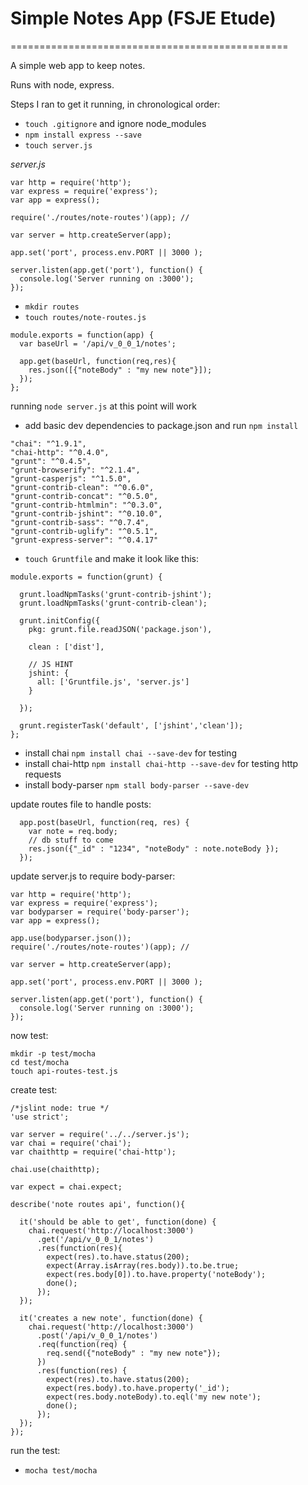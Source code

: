 # Simple Notes App (FSJE Etude)
================================================

A simple web app to keep notes.  

Runs with node, express.

Steps I ran to get it running, in chronological order:

* `touch .gitignore` and ignore node_modules
* `npm install express --save`
* `touch server.js`

*server.js*

```
var http = require('http');
var express = require('express');
var app = express();

require('./routes/note-routes')(app); //

var server = http.createServer(app);

app.set('port', process.env.PORT || 3000 );

server.listen(app.get('port'), function() {
  console.log('Server running on :3000');
});
```

* `mkdir routes`
* `touch routes/note-routes.js`

```
module.exports = function(app) {
  var baseUrl = '/api/v_0_0_1/notes';

  app.get(baseUrl, function(req,res){
    res.json([{"noteBody" : "my new note"}]);
  });
};
```

running `node server.js` at this point will work

* add basic dev dependencies to package.json and run `npm install`

```
"chai": "^1.9.1",
"chai-http": "^0.4.0",
"grunt": "^0.4.5",
"grunt-browserify": "^2.1.4",
"grunt-casperjs": "^1.5.0",
"grunt-contrib-clean": "^0.6.0",
"grunt-contrib-concat": "^0.5.0",
"grunt-contrib-htmlmin": "^0.3.0",
"grunt-contrib-jshint": "^0.10.0",
"grunt-contrib-sass": "^0.7.4",
"grunt-contrib-uglify": "^0.5.1",
"grunt-express-server": "^0.4.17"
```

* `touch Gruntfile` and make it look like this:

```
module.exports = function(grunt) {

  grunt.loadNpmTasks('grunt-contrib-jshint');
  grunt.loadNpmTasks('grunt-contrib-clean');

  grunt.initConfig({
    pkg: grunt.file.readJSON('package.json'),

    clean : ['dist'],

    // JS HINT
    jshint: {
      all: ['Gruntfile.js', 'server.js']
    }

  });

  grunt.registerTask('default', ['jshint','clean']);
};

```

* install chai `npm install chai --save-dev` for testing
* install chai-http `npm install chai-http --save-dev` for testing http requests
* install body-parser `npm stall body-parser --save-dev`

update routes file to handle posts:

```
  app.post(baseUrl, function(req, res) {
    var note = req.body;
    // db stuff to come
    res.json({"_id" : "1234", "noteBody" : note.noteBody });
  });
```

update server.js to require body-parser:

```
var http = require('http');
var express = require('express');
var bodyparser = require('body-parser');
var app = express();

app.use(bodyparser.json());
require('./routes/note-routes')(app); //

var server = http.createServer(app);

app.set('port', process.env.PORT || 3000 );

server.listen(app.get('port'), function() {
  console.log('Server running on :3000');
});
```

now test:

```
mkdir -p test/mocha
cd test/mocha
touch api-routes-test.js
```

create test:

```
/*jslint node: true */
'use strict';

var server = require('../../server.js');
var chai = require('chai');
var chaithttp = require('chai-http');

chai.use(chaithttp);

var expect = chai.expect;

describe('note routes api', function(){

  it('should be able to get', function(done) {
    chai.request('http://localhost:3000')
      .get('/api/v_0_0_1/notes')
      .res(function(res){
        expect(res).to.have.status(200);
        expect(Array.isArray(res.body)).to.be.true;
        expect(res.body[0]).to.have.property('noteBody');
        done();
      });
  });

  it('creates a new note', function(done) {
    chai.request('http://localhost:3000')
      .post('/api/v_0_0_1/notes')
      .req(function(req) {
        req.send({"noteBody" : "my new note"});
      })
      .res(function(res) {
        expect(res).to.have.status(200);
        expect(res.body).to.have.property('_id');
        expect(res.body.noteBody).to.eql('my new note');
        done();
      });
  });
});
```

run the test:

* `mocha test/mocha`
